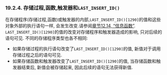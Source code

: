 ### 19.2.4. 存储过程,函数,触发器和`LAST_INSERT_ID()`
在存储程序(存储过程,函数)或触发器的内部,`LAST_INSERT_ID()[1290]`的值和这些对象外部的执行语句一样, 会发生改变.请参阅[章节12.14, “信息函数”](../Chapter_12/12.14.00_Information_Functions.md). 
`LAST_INSERT_ID()[1290]`的值的改变对存储程序和触发器造成的影响, 只对后续的语句可见. 不同的存储程序类型也各不相同: 

* 如果存储过程的执行语句改变了`LAST_INSERT_ID()[1290]`的值, 新值对于调用存储过程之后的语句可见. 
* 如果存储函数和触发器改变了`LAST_INSERT_ID()[1290]`的值, 当存储函数和触发器结束后, 新值会被存储起来, 因此后续的语句无法获得新值. 
